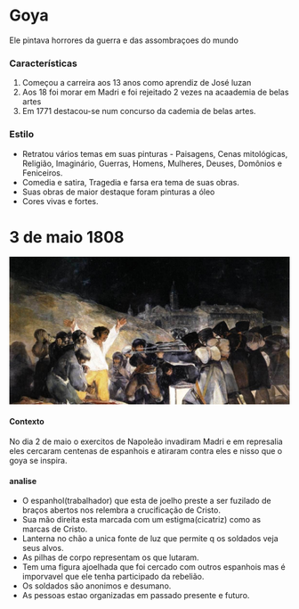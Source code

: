 # Goya
Ele pintava horrores da guerra e das assombraçoes do mundo
### Características
1. Começou a carreira aos 13 anos como aprendiz de José luzan
2. Aos 18 foi morar em Madri e foi rejeitado 2 vezes na acaademia de belas artes
3. Em 1771 destacou-se num concurso da cademia de belas artes.
### Estilo
* Retratou vários temas em suas pinturas - Paisagens, Cenas mitológicas, Religião, Imaginário, Guerras, Homens, Mulheres, Deuses, Domônios e Feniceiros.
* Comedia e satira, Tragedia e farsa era tema de suas obras.
* Suas obras de maior destaque foram pinturas a óleo
* Cores vivas e fortes.
# 3 de maio 1808
<img src="3maio.jpeg"><img/>

#### Contexto
No dia 2 de maio o exercitos de Napoleão invadiram Madri e em represalia eles cercaram centenas de espanhois e atiraram contra eles e nisso que o goya se inspira.
#### analise
* O espanhol(trabalhador) que esta de joelho preste a ser fuzilado de braços abertos nos relembra a crucificação de Cristo.
* Sua mão direita esta marcada com um estigma(cicatriz) como as marcas de Cristo.
* Lanterna no chão a unica fonte de luz que permite q os soldados veja seus alvos.
* As pilhas de corpo representam os que lutaram.
* Tem uma figura ajoelhada que foi cercado com outros espanhois mas é imporvavel que ele tenha participado da rebelião.
* Os soldados são anonimos e desumano.
* As pessoas estao organizadas em passado presente e futuro.